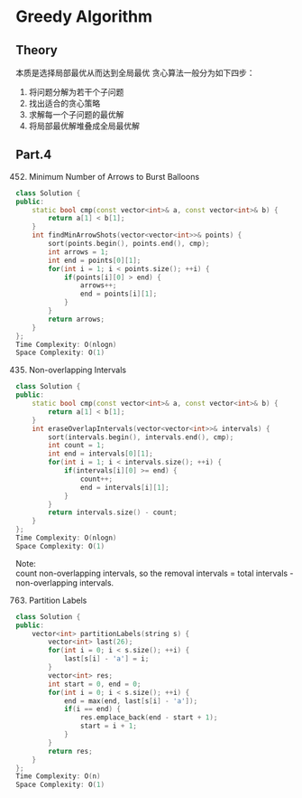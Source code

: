 # Greedy Algorithm
## Theory
本质是选择局部最优从而达到全局最优
贪心算法一般分为如下四步：

1. 将问题分解为若干个子问题
2. 找出适合的贪心策略
3. 求解每一个子问题的最优解
4. 将局部最优解堆叠成全局最优解

## Part.4
452. Minimum Number of Arrows to Burst Balloons
```c++
class Solution {
public:
    static bool cmp(const vector<int>& a, const vector<int>& b) {
        return a[1] < b[1];
    }
    int findMinArrowShots(vector<vector<int>>& points) {
        sort(points.begin(), points.end(), cmp);
        int arrows = 1;
        int end = points[0][1];
        for(int i = 1; i < points.size(); ++i) {
            if(points[i][0] > end) {
                arrows++;
                end = points[i][1];
            }
        }
        return arrows;
    }
};
Time Complexity: O(nlogn) 
Space Complexity: O(1)
```

435. Non-overlapping Intervals
```c++
class Solution {
public:
    static bool cmp(const vector<int>& a, const vector<int>& b) {
        return a[1] < b[1];
    }
    int eraseOverlapIntervals(vector<vector<int>>& intervals) {
        sort(intervals.begin(), intervals.end(), cmp);
        int count = 1;
        int end = intervals[0][1];
        for(int i = 1; i < intervals.size(); ++i) {
            if(intervals[i][0] >= end) {
                count++;
                end = intervals[i][1];
            }
        }
        return intervals.size() - count;
    }
};
Time Complexity: O(nlogn) 
Space Complexity: O(1)
```
Note:  
count non-overlapping intervals, so the removal intervals = total intervals - non-overlapping intervals.

763. Partition Labels
```c++
class Solution {
public:
    vector<int> partitionLabels(string s) {
        vector<int> last(26);
        for(int i = 0; i < s.size(); ++i) {
            last[s[i] - 'a'] = i;
        }
        vector<int> res;
        int start = 0, end = 0;
        for(int i = 0; i < s.size(); ++i) {
            end = max(end, last[s[i] - 'a']);
            if(i == end) {
                res.emplace_back(end - start + 1);
                start = i + 1;
            }
        }
        return res;
    }
};
Time Complexity: O(n) 
Space Complexity: O(1)
```

